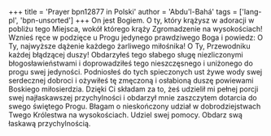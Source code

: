 +++
title = 'Prayer bpn12877 in Polski'
author = 'Abdu'l-Bahá'
tags = ['lang-pl', 'bpn-unsorted']
+++
On jest Bogiem.
O ty, który krążysz w adoracji w pobliżu tego Miejsca, wokół którego krąży Zgromadzenie na wysokościach! Wznieś ręce w podzięce u Progu jedynego prawdziwego Boga i powiedz: O Ty, najwyższe dążenie każdego żarliwego miłośnika! O Ty, Przewodniku każdej błądzącej duszy! Obdarzyłeś tego słabego sługę niezliczonymi błogosławieństwami i doprowadziłeś tego nieszczęsnego i uniżonego do progu swej jedyności. Podniosłeś do tych spieczonych ust żywe wody swej serdecznej dobroci i ożywiłeś tę zmęczoną i osłabioną duszę powiewami Boskiego miłosierdzia. Dzięki Ci składam za to, żeś udzielił mi pełnej porcji swej najłaskawszej przychylności i obdarzył mnie zaszczytem dotarcia do swego świętego Progu. Błagam o nieskończony udział w dobrodziejstwach Twego Królestwa na wysokościach. Udziel swej pomocy. Obdarz swą łaskawą przychylnością.
